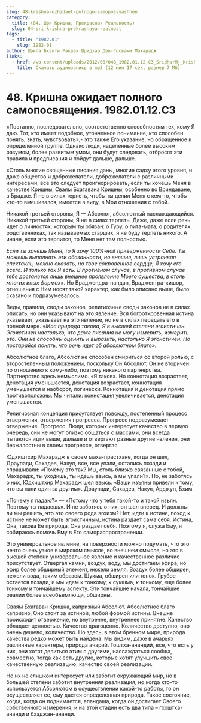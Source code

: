 ```yaml
---
slug: 48-krishna-ozhidaet-polnogo-samoposvyashhen
category:
  title: (04. Шри Кришна, Прекрасная Реальность)
  slug: 04-sri-krishna-prekrasnaya-realnost
tags:
  - title: "1982.01"
    slug: 1982-01
author: Шрила Бхакти Ракшак Шридхар Дев-Госвами Махарадж
links:
  - href: /wp-content/uploads/2012/08/048_1982.01.12.C3_SridharMj_Krishna_ojidaet_polnogo_samoposvyaweniya.mp3
    title: Скачать аудиозапись в mp3 (12 мин 17 сек, размер 7 Мб)
---
```


# 48. Кришна ожидает полного самопосвящения. 1982.01.12.C3

«Поэтапно, последовательно, соответственно способностям тех, кому Я даю. Тот, кто имеет подобное, утонченное понимание, кто способен понять, знать, чувствовать»,- это также Его указание, но обращенное к определенной группе. Однако люди, наделенные более высоким разумом, более развитым умом, они будут следовать, отбросят эти правила и предписания и пойдут дальше, дальше.

«Столь многие священные писания даны, многие садху этого уровня, и даже общество и доброжелатели, доброжелатели с различными интересами, все это следует проигнорировать, если ты хочешь Меня в качестве Кришны, Сваям Бхагавана Кришны, особенно во Вриндаване, в Брадже. Я не в силах терпеть, чтобы ты делил Меня с кем-то, чтобы кто-то вмешивался, имеется в виду, в Мои отношения с тобой.

Никакой третьей стороны, Я — Абсолют, абсолютный наслаждающийся. Никакой третьей стороны, Я не в силах терпеть. Даже, даже если речь идет о личностях, которым ты обязан: о Гуру, о пита-мата, о родителях, родственниках, так называемых старших, я не буду терпеть никого. А иначе, если это терпится, то Меня нет там полностью.

*Если ты хочешь Меня, то Я хочу 100%-ной приверженности Себе. Ты можешь выполнять эти обязанности, но внешне, лишь устраивая спектакль, можно сказать, но твое сокровенное сердце, Я хочу его всего. И только так Я есть. В противном случае, в противном случае тебе достанется лишь внешнее проявление Моего существа, в столь многих иных формах*». Но Враджендра-нандан, Враджентра-кишор, отношения с Ним носят такой характер, как было описано выше, было сказано и подразумевалось.

Веды, правила, своды законов, религиозные своды законов не в силах описать, но они указывают на это явление. Вся богооткровенная истина указывает, указывает на это явление, но не в силах передать его в полной мере. «*Моя природа такова, Я в высшей степени эгоистичен. Эгоистичен настолько, что даже писания не могу измерить, измерить это. Они не способны оценить и выразить, настолько Я эгоистичен. Но постарайся понять, что речь идет об абсолютном благе».*

Абсолютное благо, Абсолют не способен смириться со второй ролью, с второстепенным положением, поскольку Он Абсолют, Он не вторичен по отношению к кому-либо, поэтому никакого партнерства. Партнерство здесь немыслимо. «Я таков». Но коннотация возрастает, денотация уменьшается, денотация возрастает, коннотация уменьшается и наоборот, логически. Коннотация и денотация прямо противоположны. Мы читали: коннотация увеличивается, денотация уменьшается.

Религиозная концепция присутствует повсюду, постепенный процесс отвержения, отвержения прогресса. Прогресс подразумевает отвержение. Прогресс. Люди, которых интересует качество в первую очередь, они не могут близко общаться с массами, они всегда пытаются идти выше, дальше и отвергают разные другие явления, они безжалостны в своем прогрессе, отвергая.

Юдхиштхир Махарадж в своем маха-прастхане, когда он шел, Драупади, Сахадев, Накул, все, все упали, остались позади и спрашивали: «Почему это так? Мы, столь близко связанные с тобой, Махарадж, ты уходишь, ты идешь ввысь, а мы упали?». Но, не заботясь о них, Юдхиштхир Махарадж шел ввысь. «Ваши изъяны привели к тому, что вы пали один за другим». Драупади, Сахадев, Накул, Арджун, Бхим.

«Почему я падаю?» — «Потому что у тебя такой-то и такой изъян. Поэтому ты падаешь». И не заботясь о них, он шел вперед. И должны ли мы решить, что это своего рода эгоизм? Нет, идти к истине, поход к истине не может быть эгоистичным, истина раздает сама себя. Истина, Она, такова Ее природа, Она раздает себя. Поэтому я, служа Ему, я собираюсь помочь Ему в Его самораспространении.

Это универсальное явление, на поверхности можно подумать, что это нечто очень узкое в мирском смысле, во внешнем смысле, но это в высшей степени универсальное явление и качественное различие присутствует. Отвергая камни, воздух, воду, мы достигаем эфира, но эфир более обширный элемент, нежели земля. Воздух более обширен, нежели вода, таким образом. Шукма, обширен или тонок. Грубое остается позади, и мы идем к тонкому, к сукшма, к тонкому, еще более тонкому и тончайшему аспекту. Эти тончайшие начала, тончайшие реалии более всеобъемлющи, обширны.

Сваям Бхагаван Кришна, капризный Абсолют. Абсолютное благо капризно, Оно стоит за истиной, любой формой истины. Внешне происходит отвержение, но внутренне, внутреннее принятие. Качество обладает ценностью. Качество драгоценно. Количество доступно, оно очень дешево, количество. Но здесь, в этом бренном мире, природа качества редко может быть найдена. Мы видим, даже в ачарьях различные характеры, природа ачарий. Гоштха-анандий, все, что есть у них, они хотят делиться этим с другими, наслаждаться сообща, совместно, тогда как есть другие, которые хотят улучшить свое качественную реализацию, качество своей реализации.

Но их не слишком интересует или заботит окружающий мир, но в большей степени заботит внутренняя реализация, но когда кто-то используется Абсолютом в осуществлении какой-то работы, то он осуществляет ее, ему дается определенная природа. Такое состояние, когда, когда он поднимается, апандаша, когда он достигает Своего собственного измерения, и на этой стадии есть два типа – гхоштха-ананди и бхаджан-ананди.

